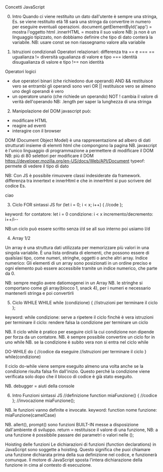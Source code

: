 Concetti JavaScript

0) Intro
Quando ci viene restituito un dato dall'utente è sempre una stringa, Es. se viene restituito età 18 sarà una stringa da convertire in numero per eseguire eventuali operazioni.
document.getElementById('app') = mostra l'oggetto html
.innerHTML = mostra il suo valore
NB: js non è un linguaggio tipizzato, non dobbiamo definire che tipo di dato conterà la variabile.
NB: usare const se non riassegnamo valore alla variabile

1) Istruzioni condizionali
Operatori relazionari: differenza tra == e ===
== ugualianza
!= diversità
ugualianza di valore e tipo
=== identità
disugualianza di valore e tipo
!== non identità

Operatori logici
- due operatori binari (che richiedono due operandi)
AND &&
restituisce vero se entrambi gli operandi sono veri
OR ||
restituisce vero se almeno uno degli operandi è vero
- un operatore unario (che richiede un operando)
NOT !
cambia il valore di verità dell'operando
NB: .length per saper la lunghezza di una stringa

2) Manipolazione del DOM
javascript può:
- modificare HTML
- reagire ad eventi
- interagire con il browser

DOM (Document Object Model) è una rappresentazione ad albero di dati strutturati insieme di elemnti html che compongono la pagina
NB. javascript è l'unico linguaggio di programmazione a permettere di modificare il DOM
NB: più di 80 selettori per modificare il DOM  https://developer.mozilla.org/en-US/docs/Web/API/Document
typeof: permete di vedere il tipo di dato

NB: Con JS è possibile rimuovere classi indesiderate da framework.
differenza tra innertext e innerHtml e che in innerHtml si puo scrivere del codice Es. <p>ciao</p>

3) Ciclo FOR
sintassi JS
for (let i = 0; i < x; i++) {
    //code
};

keyword: for
contatore: let i = 0
condizione: i < x
incremento/decremento: i++/i--

NB:un ciclo può essere scritto senza i/d se all suo interno poi usiamo I/d

4) Array 1/2

Un array è una struttura dati utilizzata per memorizzare più valori in una singola variabile. È una lista ordinata di elementi, che possono essere di qualsiasi tipo, come numeri, stringhe, oggetti o anche altri array.
Indice numerico: Gli elementi di un array sono posizionati in un ordine preciso e ogni elemento può essere accessibile tramite un indice numerico, che parte da 0.

NB: sempre meglio avere datiomogenei in un Array
NB. le stringhe si comportano come gli array(blocco 1, snack 4), per i numeri e necessario mantenerli stringa e poi convertirli

5) Ciclo WHILE 
WHILE
while (condizione) {
    //istruzioni per terminare il ciclo
};

keyword: while
condizione: serve a ripetere il ciclo finchè è vera
istruzioni per terminare il ciclo: rendere falsa la condizione per terminare un ciclo

NB. Il ciclo while è pratico per eseguire cicli la cui condizione non dipende per forza da un contatore.
NB. è sempre possibile convertire un ciclo for in uno while
NB. se la condizione è subito vera non si entra nel ciclo while

DO-WHILE
do {
    //codice da eseguire
    //istruzioni per terminare il ciclo
} while(condizione)

 Il ciclo do-while viene sempre eseguito almeno una volta anche se la condizione risulta falsa fin dall'inizio.
 Questo perché la condizione viene verificata solo dopo che il blocco di codice è già stato eseguito.

 NB. debugger = aiuti della console

 6) Intro Funzioni
 sintassi JS
 //definizione
 function miaFunzione() {
    //codice
 };
 //invocazione
 miaFunzione();

 NB. le funzioni vanno definite e invocate.
 keyword: function
 nome funzione: miaFunzione(camelCase)

 NB. allert(), prompt() sono funzioni BUILT-IN messe a disposizione dall'ambiente di sviluppo.
 return = restituisce il valore di una funzione,
 NB: a una funzione è possibbile passare dei parametri o valori nelle ();

 Hoisting delle funzioni
 Le dichiarazioni di funzioni (function declarations) in JavaScript sono soggette a hoisting. Questo significa che puoi chiamare una funzione dichiarata prima della sua definizione nel codice, e funzionerà comunque. Il motore di JavaScript sposta l'intera dichiarazione della funzione in cima al contesto di esecuzione.

 